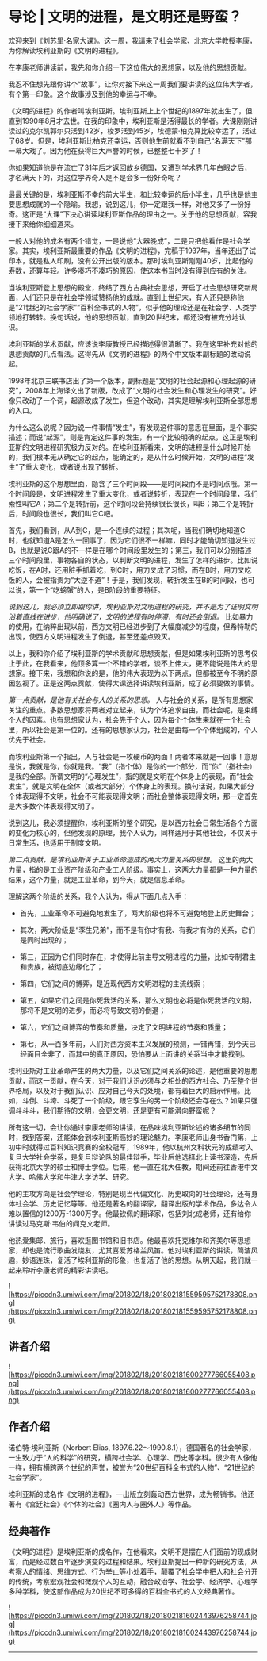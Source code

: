 # 导论 | 文明的进程，是文明还是野蛮？

欢迎来到《刘苏里·名家大课》。这一周，我请来了社会学家、北京大学教授李康，为你解读埃利亚斯的《文明的进程》。

在李康老师讲读前，我先和你介绍一下这位伟大的思想家，以及他的思想贡献。

我忍不住想先跟你讲个“故事”，让你对接下来这一周我们要讲读的这位伟大学者，有个第一印象。这个故事涉及到他的幸运与不幸。

《文明的进程》的作者叫埃利亚斯。埃利亚斯上上个世纪的1897年就出生了，但直到1990年8月才去世。在我的印象中，埃利亚斯是活得最长的学者。大课刚刚讲读过的克尔凯郭尔只活到42岁，梭罗活到45岁，埃德蒙·柏克算比较幸运了，活过了68岁。但是，埃利亚斯比柏克还幸运，否则他生前就看不到自己“名满天下”那一幕大戏了。因为他在获得巨大声誉的时候，已整整七十岁了！

你如果知道他是在流亡了31年后才返回故乡德国，又遭到学术界几年白眼之后，才名满天下的，对这位学界奇人是不是会多一份好奇呢？

最最关键的是，埃利亚斯不幸的前大半生，和比较幸运的后小半生，几乎也是他主要思想成就的一个隐喻。我想，说到这儿，你一定跟我一样，对他又多了一份好奇。这正是“大课”下决心讲读埃利亚斯作品的理由之一。关于他的思想贡献，容我接下来给你细细道来。

一般人对他的成名有两个错觉，一是说他“大器晚成”，二是只把他看作是社会学家。其实，埃利亚斯最重要的作品《文明的进程》，完稿于1937年，当年还出了试印本，就是私人印刷，没有公开出版的版本。那时埃利亚斯刚刚40岁，比起他的寿数，还算年轻。许多凑巧不凑巧的原因，使这本书当时没有得到应有的关注。

当埃利亚斯登上思想的殿堂，终结了西方古典社会思想，开启了社会思想研究新局面，人们还只是在社会学领域赞扬他的成就。直到上世纪末，有人还只是称他是“21世纪的社会学家”“百科全书式的人物”，似乎他的理论还是在社会学、人类学领地打转转。换句话说，他的思想贡献，直到20世纪末，都还没有被充分地认识。

埃利亚斯的学术贡献，应该说李康教授已经描述得很清晰了。我在这里补充对他的思想贡献的几点看法。这得先从《文明的进程》的两个中文版本副标题的改动说起。

1998年北京三联书店出了第一个版本，副标题是“文明的社会起源和心理起源的研究”，2008年上海译文出了新版，改成了“文明的社会发生和心理发生的研究”。好像只改动了一个词，起源改成了发生，但这个改动，其实是理解埃利亚斯全部思想的入口。

为什么这么说呢？因为说一件事情“发生”，有发现这件事的意思在里面，是个事实描述；而说“起源”，则是肯定这件事的发生，有一个比较明确的起点，这正是埃利亚斯的文明进程研究极力反对的。在埃利亚斯看来，文明的进程是什么时候开始的，我们根本无从确定它的起点，能确定的，是从什么时候开始，文明的进程“发生”了重大变化，或者说出现了转折。

埃利亚斯的这个思想里面，隐含了三个时间段——是时间段而不是时间点哦。第一个时间段是，文明进程发生了重大变化，或者说转折，表现在一个时间段里，我们索性叫它A；第二个是转折前，这个时间段会持续很长很长，叫B；第三个是转折后，时间段也很长，我们叫它C吧。

首先，我们看到，从A到C，是一个连续的过程；其次呢，当我们确切地知道C时，也就知道A是怎么一回事了，因为它们很不一样嘛，同时才能确切知道发生过B，也就是说C跟A的不一样是在哪个时间段里发生的；第三，我们可以分别描述三个时间段里，事物各自的状态，以判断文明的进程，发生了怎样的进步。比如说吃饭，在A时，还用脏手抓着吃，到C时，用刀叉成了习惯，而在B时，用刀叉吃饭的人，会被指责为“大逆不道”！于是，我们发现，转折发生在B的时间段，也可以说，第一个“吃螃蟹”的人，是B阶段的重要特征。

 *说到这儿，我必须立即跟你讲，埃利亚斯对文明进程的研究，并不是为了证明文明沿着直线在进步，他明确说了，文明的进程有时停滞，有时还会倒退。* 比如暴力的使用，在纳粹出现以前，西方文明已经进步到了大幅度减少的程度，但希特勒的出现，使西方文明进程发生了倒退，甚至还差点毁灭。

以上，我和你介绍了埃利亚斯的学术贡献和思想贡献，但是如果埃利亚斯的思考仅止于此，在我看来，他顶多算一个不错的学者，谈不上伟大，更不能说是伟大的思想家。接下来，我想和你说的是，他的伟大表现为以下两点，但都被至今不明的原因忽视了。正是这两点贡献，使得大课选择讲读埃利亚斯，成了必须要做的事情。

 *第一点贡献，是他有关社会与人的关系的思想。* 人与社会的关系，是所有思想家关注的重点。多数思想家将两者对立起来，认为个体追求自由，而社会呢，是束缚个人的因素。也有思想家认为，社会先于个人，因为每个个体生来就在一个社会里，所以社会是第一位的。还有的思想家认为，社会是由每一个个体组成的，个人优先于社会。

而埃利亚斯第一个指出，人与社会是一枚硬币的两面！两者本来就是一回事！意思是说，我就是你，你就是我。“我”（指个体）是你的一个部分，而“你”（指社会）是我的全部。所谓文明的“心理发生”，指的就是文明在个体身上的表现，而“社会发生”，就是文明在全体（或者大部分）个体身上的表现。换句话说，如果大部分个体表现得不文明，社会不可能表现得文明；而社会整体表现得文明，那一定首先是大多数个体表现得文明了。

说到这儿，我必须提醒你，埃利亚斯的整个研究，是以西方社会日常生活各个方面的变化为核心的，但他发现的原理，我个人认为，同样适用于其他社会，不仅关于日常生活，也适用于制度文明。

 *第二点贡献，是埃利亚斯关于工业革命造成的两大力量关系的思想。* 这里的两大力量，指的是工业资产阶级和产业工人阶级。事实上，这两大力量都是一种力量的结果，这个力量，就是工业革命，到今天，就是信息革命。

理解这两个阶级的关系，我个人认为，得从下面几点入手：

* 首先，工业革命不可避免地发生了，两大阶级也将不可避免地登上历史舞台；

* 其次，两大阶级是“孪生兄弟”，而不是有你才有我、有我才有你的关系，它们是同时出现的；

* 第三，正因为它们同时存在，才使得此前主导文明进程的力量，比如专制君主和贵族，被彻底边缘化了；

* 第四，它们之间的博弈，是近现代西方文明进程的主流线索；

* 第五，如果它们之间是你死我活的关系，那么文明也必将是你死我活的文明，那将不是文明的进步，而必将导致文明的倒退；

* 第六，它们之间博弈的节奏和质量，决定了文明进程的节奏和质量；

* 第七，从一百多年前，人们对西方资本主义发展的预测，一错再错，到今天已经面目全非了，而其中的真正原因，恐怕要从上面讲的关系当中才能找到。

埃利亚斯对工业革命产生的两大力量，以及它们之间关系的论述，是他重要的思想贡献，而这一贡献，在今天，对于我们认识必须与之相处的西方社会、乃至整个世界格局，以及对于我们认识、应对自己今天的处境，都有着巨大的启示作用。比如，斗倒、斗垮、斗死了一个阶级，跟它孪生的另一个阶级还会存在么？如果只强调斗斗斗，我们期待的文明，会更文明，还是更有可能滑向野蛮呢？

所有这一切，会让你通过李康老师的讲读，在品味埃利亚斯论述的诸多细节的同时，找到答案，还能体会到埃利亚斯高妙的理论魅力。李康老师出身书香门第，上初中时就得过百科知识竞赛的全校冠军，1989年，他以杭州文科状元的成绩考入复旦大学社会学系，是复旦辩论队的最佳辩手，毕业后他选择北上读书深造，先后获得北京大学的硕士和博士学位。后来，他一直在北大任教，期间还前往香港中文大学、哈佛大学和牛津大学访学、研究。

他的主攻方向是社会学理论，特别是现当代偏文化、历史取向的社会理论，还有身体社会学、历史记忆等等。他还是著名的翻译家，翻译出版的学术作品，多达令人难以置信的1200万-1300万字。他最钦佩的翻译家，包括刘北成老师，还有给你讲读过马克斯·韦伯的阎克文老师。

他热爱集邮、旅行，喜欢逛图书馆和旧书店。他最喜欢托克维尔和齐美尔等思想家，却也是流行歌曲发烧友，尤其喜爱苏格兰风笛。他对埃利亚斯的讲读，简洁风趣，妙语连珠，复活了埃利亚斯的形象，也复活了他的思想。从明天起，我们就一起来聆听李康老师的精彩讲读吧。

![https://piccdn3.umiwi.com/img/201802/18/201802181559595752178808.png](https://piccdn3.umiwi.com/img/201802/18/201802181559595752178808.png)

## 讲者介绍

![https://piccdn3.umiwi.com/img/201802/18/201802181600277766055408.png](https://piccdn3.umiwi.com/img/201802/18/201802181600277766055408.png)

## 作者介绍

诺伯特·埃利亚斯（Norbert Elias, 1897.6.22～1990.8.1），德国著名的社会学家，一生致力于“人的科学”的研究，横跨社会学、心理学、历史等学科。很少有人像他一样，拥有横跨两个世纪的声誉，被誉为“20世纪百科全书式的人物”、“21世纪的社会学家”。

埃利亚斯的成名作《文明的进程》，一出版立刻轰动西方世界，成为畅销书。他还著有《宫廷社会》《个体的社会》《圈内人与圈外人》等作品。

## 经典著作

《文明的进程》是埃利亚斯的成名作，在他看来，文明不是摆在人们面前的现成财富，而是经过数百年逐步演变的过程和结果。埃利亚斯提出一种新的研究方法，从考察人的情绪、思维方式、行为举止等小处着手，颠覆了社会学中把人和社会分开的传统，考察宏观社会和微观个人的互动，融合政治学、社会学、经济学、心理学多种学科，使这部作品成为20世纪不可多得的百科全书式的人文经典著作。

![https://piccdn3.umiwi.com/img/201802/18/201802181602443976258744.jpg](https://piccdn3.umiwi.com/img/201802/18/201802181602443976258744.jpg)

---
